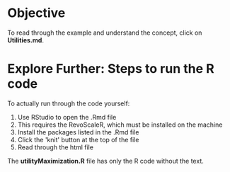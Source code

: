 # Objective

To read through the example and understand the concept, click on **Utilities.md**.

# Explore Further: Steps to run the R code

To actually run through the code yourself:

1. Use RStudio to open the .Rmd file
2. This requires the RevoScaleR, which must be installed on the machine
3. Install the packages listed in the .Rmd file
4. Click the 'knit' button at the top of the file 
5. Read through the html file 

The **utilityMaximization.R** file has only the R code without the text. 


